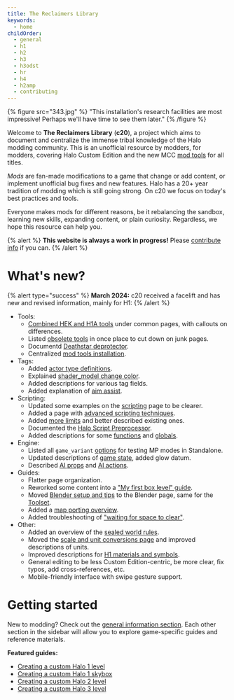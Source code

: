 ```yaml
---
title: The Reclaimers Library
keywords:
  - home
childOrder:
  - general
  - h1
  - h2
  - h3
  - h3odst
  - hr
  - h4
  - h2amp
  - contributing
---
```

{% figure src="343.jpg" %}
"This installation's research facilities are most impressive! Perhaps we'll have time to see them later."
{% /figure %}

Welcome to **The Reclaimers Library** (**c20**), a project which aims to document and centralize the immense tribal knowledge of the Halo modding community. This is an unofficial resource by modders, for modders, covering Halo Custom Edition and the new MCC [mod tools](~general/mod-tools) for all titles.

_Mods_ are fan-made modifications to a game that change or add content, or implement unofficial bug fixes and new features. Halo has a 20+ year tradition of modding which is still going strong. On c20 we focus on today's best practices and tools.

Everyone makes mods for different reasons, be it rebalancing the sandbox, learning new skills, expanding content, or plain curiosity. Regardless, we hope this resource can help you.

{% alert %}
**This website is always a work in progress!** Please [contribute info](~contributing) if you can.
{% /alert %}

# What's new?
{% alert type="success" %}
**March 2024:** c20 received a facelift and has new and revised information, mainly for H1:
{% /alert %}

* Tools:
  * [Combined HEK and H1A tools](~h1-ek) under common pages, with callouts on differences.
  * Listed [obsolete tools](~obsolete) in once place to cut down on junk pages.
  * Documentd [Deathstar deprotector](~deathstar).
  * Centralized [mod tools installation](~general/mod-tools#installation).
* Tags:
  * Added [actor type definitions](~actor#actor-type-definitions).
  * Explained [shader_model change color](~h1/tags/shader/shader_model#change-color).
  * Added descriptions for various tag fields.
  * Added explanation of [aim assist](~h1/tags/object/item/weapon#aim-assist).
* Scripting:
  * Updated some examples on the [scripting](~h1/scripting) page to be clearer.
  * Added a page with [advanced scripting techniques](~advanced-scripting).
  * Added [more limits](~h1/scripting/limits) and better described existing ones.
  * Documented the [Halo Script Preprocessor](~halo-script-preprocessor).
  * Added descriptions for some [functions](~h1/scripting#other-functions) and [globals](~h1/scripting#external-globals).
* Engine:
  * Listed all `game_variant` [options](~game-modes) for testing MP modes in Standalone.
  * Updated descriptions of [game state](~game-state), added glow datum.
  * Described [AI props](~ai#props) and [AI actions](~ai#actions).
* Guides:
  * Flatter page organization.
  * Reworked some content into a ["My first box level" guide](~h1/guides/levels/box-level).
  * Moved [Blender setup and tips](~blender) to the Blender page, same for the [Toolset](~halo-asset-blender-development-toolset).
  * Added a [map porting overview](~porting-maps).
  * Added troubleshooting of ["waiting for space to clear"](~player-spawns#troubleshooting-waiting-for-space-to-clear).
* Other:
  * Added an overview of the [sealed world rules](~bsp-troubleshooting#sealed-world-rules).
  * Moved the [scale and unit conversions page](~scale) and improved descriptions of units.
  * Improved descriptions for [H1 materials and symbols](~h1-materials).
  * General editing to be less Custom Edition-centric, be more clear, fix typos, add cross-references, etc.
  * Mobile-friendly interface with swipe gesture support.

# Getting started
New to modding? Check out the [general information section](~general). Each other section in the sidebar will allow you to explore game-specific guides and reference materials.

**Featured guides:**
* [Creating a custom Halo 1 level](~h1/guides/levels)
* [Creating a custom Halo 1 skybox](~h1/guides/skyboxes)
* [Creating a custom Halo 2 level](~h2/guides/map-making/level-creation)
* [Creating a custom Halo 3 level](~h3/guides/map-making/level-creation)
